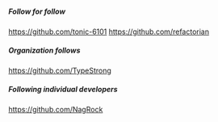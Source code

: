 ##### Follow for follow

https://github.com/tonic-6101
https://github.com/refactorian

##### Organization follows

https://github.com/TypeStrong

##### Following individual developers

https://github.com/NagRock


